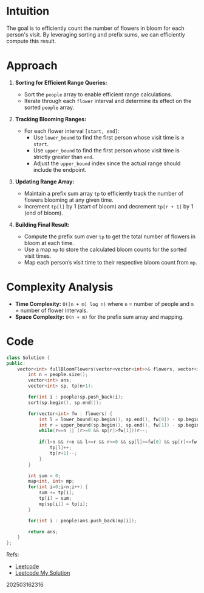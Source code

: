 # Intuition
The goal is to efficiently count the number of flowers in bloom for each person's visit. By leveraging sorting and prefix sums, we can efficiently compute this result.


# Approach
1. **Sorting for Efficient Range Queries:**
   - Sort the `people` array to enable efficient range calculations.
   - Iterate through each `flower` interval and determine its effect on the sorted `people` array.

2. **Tracking Blooming Ranges:**
   - For each flower interval `[start, end]`:
     - Use `lower_bound` to find the first person whose visit time is ≥ `start`.
     - Use `upper_bound` to find the first person whose visit time is strictly greater than `end`.
     - Adjust the `upper_bound` index since the actual range should include the endpoint.

3. **Updating Range Array:**
   - Maintain a prefix sum array `tp` to efficiently track the number of flowers blooming at any given time.
   - Increment `tp[l]` by 1 (start of bloom) and decrement `tp[r + 1]` by 1 (end of bloom).

4. **Building Final Result:**
   - Compute the prefix sum over `tp` to get the total number of flowers in bloom at each time.
   - Use a map `mp` to store the calculated bloom counts for the sorted visit times.
   - Map each person’s visit time to their respective bloom count from `mp`.


# Complexity Analysis
- **Time Complexity:** `O((n + m) log n)` where `n` = number of people and `m` = number of flower intervals.
- **Space Complexity:** `O(n + m)` for the prefix sum array and mapping.


# Code
```cpp []
class Solution {
public:
    vector<int> fullBloomFlowers(vector<vector<int>>& flowers, vector<int>& people) {
        int n = people.size();
        vector<int> ans;
        vector<int> sp, tp(n+1);

        for(int i : people)sp.push_back(i);
        sort(sp.begin(), sp.end());

        for(vector<int> fw : flowers) {
            int l = lower_bound(sp.begin(), sp.end(), fw[0]) - sp.begin();
            int r = upper_bound(sp.begin(), sp.end(), fw[1]) - sp.begin();
            while(r==n || (r>=0 && sp[r]>fw[1]))r--;
            
            if(l<n && r<n && l<=r && r>=0 && sp[l]>=fw[0] && sp[r]<=fw[1]) {
                tp[l]++;
                tp[r+1]--;
            }
        }

        int sum = 0;
        map<int, int> mp;
        for(int i=0;i<n;i++) {
            sum += tp[i];
            tp[i] = sum;
            mp[sp[i]] = tp[i];
        }

        for(int i : people)ans.push_back(mp[i]);

        return ans;
    }
};
```

Refs: 
- [Leetcode](https://leetcode.com/problems/number-of-flowers-in-full-bloom/description/)
- [Leetcode My Solution](https://leetcode.com/problems/number-of-flowers-in-full-bloom/solutions/6544080/intuitive-counting-flowers-in-full-bloom-c88a)

202503162316
